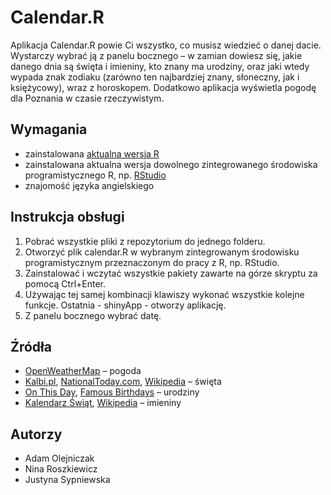 # Calendar.R

Aplikacja Calendar.R powie Ci wszystko, co musisz wiedzieć o danej dacie. Wystarczy wybrać ją z panelu bocznego – w zamian dowiesz się, jakie danego dnia są święta i imieniny, kto znany ma urodziny, oraz jaki wtedy wypada znak zodiaku (zarówno ten najbardziej znany, słoneczny, jak i księżycowy), wraz z horoskopem. Dodatkowo aplikacja wyświetla pogodę dla Poznania w czasie rzeczywistym.

## Wymagania

- zainstalowana [aktualna wersja R](https://cran.rstudio.com/)
- zainstalowana aktualna wersja dowolnego zintegrowanego środowiska programistycznego R, np. [RStudio](https://posit.co/download/rstudio-desktop/)
- znajomość języka angielskiego

## Instrukcja obsługi

1. Pobrać wszystkie pliki z repozytorium do jednego folderu.
2. Otworzyć plik calendar.R w wybranym zintegrowanym środowisku programistycznym przeznaczonym do pracy z R, np. RStudio.
3. Zainstalować i wczytać wszystkie pakiety zawarte na górze skryptu za pomocą Ctrl+Enter.
4. Używając tej samej kombinacji klawiszy wykonać wszystkie kolejne funkcje. Ostatnia - shinyApp - otworzy aplikację.
5. Z panelu bocznego wybrać datę.

## Źródła
- [OpenWeatherMap](https://openweathermap.org/) – pogoda
- [Kalbi.pl](https://www.kalbi.pl/), [NationalToday.com](https://nationaltoday.com/), [Wikipedia](https://pl.wikipedia.org/wiki/Kalendarium_dzie%C5%84_po_dniu) – święta 
- [On This Day](https://www.onthisday.com/), [Famous Birthdays](https://www.famousbirthdays.com/) – urodziny
- [Kalendarz Świąt](https://www.kalendarzswiat.pl/), [Wikipedia](https://pl.wikipedia.org/wiki/Kalendarium_dzie%C5%84_po_dniu) – imieniny

## Autorzy
- Adam Olejniczak
- Nina Roszkiewicz
- Justyna Sypniewska

